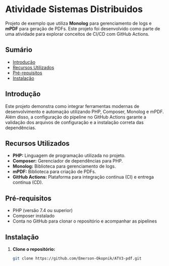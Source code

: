 # Atividade Sistemas Distribuidos

Projeto de exemplo que utiliza **Monolog** para gerenciamento de logs e **mPDF** para geração de PDFs. Este projeto foi desenvolvido como parte de uma atividade para explorar conceitos de CI/CD com GitHub Actions.

## Sumário

- [Introdução](#introdução)
- [Recursos Utilizados](#recursos-utilizados)
- [Pré-requisitos](#pré-requisitos)
- [Instalação](#instalação)

## Introdução

Este projeto demonstra como integrar ferramentas modernas de desenvolvimento e automação utilizando PHP, Composer, Monolog e mPDF. Além disso, a configuração do pipeline no GitHub Actions garante a validação dos arquivos de configuração e a instalação correta das dependências.

## Recursos Utilizados

- **PHP:** Linguagem de programação utilizada no projeto.
- **Composer:** Gerenciador de dependências para PHP.
- **Monolog:** Biblioteca para gerenciamento de logs.
- **mPDF:** Biblioteca para criação de PDFs.
- **GitHub Actions:** Plataforma para integração contínua (CI) e entrega contínua (CD).

## Pré-requisitos

- PHP (versão 7.4 ou superior)
- Composer instalado
- Conta no GitHub para clonar o repositório e acompanhar as pipelines

## Instalação

1. **Clone o repositório:**
   ```bash
   git clone https://github.com/Emerson-Okopnik/ATV3-pdf.git
